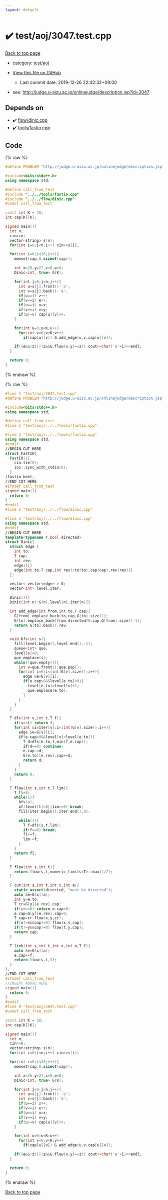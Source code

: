 ```yaml
---
layout: default
---
```


<!-- mathjax config similar to math.stackexchange -->
<script type="text/javascript" async
  src="https://cdnjs.cloudflare.com/ajax/libs/mathjax/2.7.5/MathJax.js?config=TeX-MML-AM_CHTML">
</script>
<script type="text/x-mathjax-config">
  MathJax.Hub.Config({
    TeX: { equationNumbers: { autoNumber: "AMS" }},
    tex2jax: {
      inlineMath: [ ['$','$'] ],
      processEscapes: true
    },
    "HTML-CSS": { matchFontHeight: false },
    displayAlign: "left",
    displayIndent: "2em"
  });
</script>

<script type="text/javascript" src="https://cdnjs.cloudflare.com/ajax/libs/jquery/3.4.1/jquery.min.js"></script>
<script src="https://cdn.jsdelivr.net/npm/jquery-balloon-js@1.1.2/jquery.balloon.min.js" integrity="sha256-ZEYs9VrgAeNuPvs15E39OsyOJaIkXEEt10fzxJ20+2I=" crossorigin="anonymous"></script>
<script type="text/javascript" src="../../../assets/js/copy-button.js"></script>
<link rel="stylesheet" href="../../../assets/css/copy-button.css" />


# :heavy_check_mark: test/aoj/3047.test.cpp

<a href="../../../index.html">Back to top page</a>

* category: <a href="../../../index.html#0d0c91c0cca30af9c1c9faef0cf04aa9">test/aoj</a>
* <a href="{{ site.github.repository_url }}/blob/master/test/aoj/3047.test.cpp">View this file on GitHub</a>
    - Last commit date: 2019-12-26 22:42:32+09:00


* see: <a href="http://judge.u-aizu.ac.jp/onlinejudge/description.jsp?id=3047">http://judge.u-aizu.ac.jp/onlinejudge/description.jsp?id=3047</a>


## Depends on

* :heavy_check_mark: <a href="../../../library/flow/dinic.cpp.html">flow/dinic.cpp</a>
* :heavy_check_mark: <a href="../../../library/tools/fastio.cpp.html">tools/fastio.cpp</a>


## Code

<a id="unbundled"></a>
{% raw %}
```cpp
#define PROBLEM "http://judge.u-aizu.ac.jp/onlinejudge/description.jsp?id=3047"

#include<bits/stdc++.h>
using namespace std;

#define call_from_test
#include "../../tools/fastio.cpp"
#include "../../flow/dinic.cpp"
#undef call_from_test

const int K = 28;
int cap[K][K];

signed main(){
  int n;
  cin>>n;
  vector<string> s(n);
  for(int i=0;i<n;i++) cin>>s[i];

  for(int i=0;i<26;i++){
    memset(cap,0,sizeof(cap));

    int x=26,y=27,z=0,e=0;
    Dinic<int, true> G(K);

    for(int j=0;j<n;j++){
      int u=s[j].front()-'a';
      int v=s[j].back()-'a';
      if(u==i) z++;
      if(v==i) e++;
      if(u==i) u=x;
      if(v==i) v=y;
      if(u!=v) cap[u][v]++;
    }

    for(int u=0;u<K;u++)
      for(int v=0;v<K;v++)
        if(cap[u][v]) G.add_edge(u,v,cap[u][v]);

    if((e&&!z)||(z&&G.flow(x,y)==z)) cout<<char('a'+i)<<endl;
  }

  return 0;
}

```
{% endraw %}

<a id="bundled"></a>
{% raw %}
```cpp
#line 1 "test/aoj/3047.test.cpp"
#define PROBLEM "http://judge.u-aizu.ac.jp/onlinejudge/description.jsp?id=3047"

#include<bits/stdc++.h>
using namespace std;

#define call_from_test
#line 1 "test/aoj/../../tools/fastio.cpp"

#line 3 "test/aoj/../../tools/fastio.cpp"
using namespace std;
#endif
//BEGIN CUT HERE
struct FastIO{
  FastIO(){
    cin.tie(0);
    ios::sync_with_stdio(0);
  }
}fastio_beet;
//END CUT HERE
#ifndef call_from_test
signed main(){
  return 0;
}
#endif
#line 1 "test/aoj/../../flow/dinic.cpp"

#line 3 "test/aoj/../../flow/dinic.cpp"
using namespace std;
#endif
//BEGIN CUT HERE
template<typename T,bool directed>
struct Dinic{
  struct edge {
    int to;
    T cap;
    int rev;
    edge(){}
    edge(int to,T cap,int rev):to(to),cap(cap),rev(rev){}
  };

  vector< vector<edge> > G;
  vector<int> level,iter;

  Dinic(){}
  Dinic(int n):G(n),level(n),iter(n){}

  int add_edge(int from,int to,T cap){
    G[from].emplace_back(to,cap,G[to].size());
    G[to].emplace_back(from,directed?0:cap,G[from].size()-1);
    return G[to].back().rev;
  }

  void bfs(int s){
    fill(level.begin(),level.end(),-1);
    queue<int> que;
    level[s]=0;
    que.emplace(s);
    while(!que.empty()){
      int v=que.front();que.pop();
      for(int i=0;i<(int)G[v].size();i++){
        edge &e=G[v][i];
        if(e.cap>0&&level[e.to]<0){
          level[e.to]=level[v]+1;
          que.emplace(e.to);
        }
      }
    }
  }

  T dfs(int v,int t,T f){
    if(v==t) return f;
    for(int &i=iter[v];i<(int)G[v].size();i++){
      edge &e=G[v][i];
      if(e.cap>0&&level[v]<level[e.to]){
        T d=dfs(e.to,t,min(f,e.cap));
        if(d==0) continue;
        e.cap-=d;
        G[e.to][e.rev].cap+=d;
        return d;
      }
    }
    return 0;
  }

  T flow(int s,int t,T lim){
    T fl=0;
    while(1){
      bfs(s);
      if(level[t]<0||lim==0) break;
      fill(iter.begin(),iter.end(),0);

      while(1){
        T f=dfs(s,t,lim);
        if(f==0) break;
        fl+=f;
        lim-=f;
      }
    }
    return fl;
  }

  T flow(int s,int t){
    return flow(s,t,numeric_limits<T>::max()/2);
  }

  T cut(int s,int t,int x,int a){
    static_assert(directed, "must be directed");
    auto &e=G[x][a];
    int y=e.to;
    T cr=G[y][e.rev].cap;
    if(cr==0) return e.cap=0;
    e.cap=G[y][e.rev].cap=0;
    T cap=cr-flow(x,y,cr);
    if(x!=s&&cap!=0) flow(x,s,cap);
    if(t!=y&&cap!=0) flow(t,y,cap);
    return cap;
  }

  T link(int s,int t,int x,int a,T f){
    auto &e=G[x][a];
    e.cap+=f;
    return flow(s,t,f);
  }
};
//END CUT HERE
#ifndef call_from_test
//INSERT ABOVE HERE
signed main(){
  return 0;
}
#endif
#line 9 "test/aoj/3047.test.cpp"
#undef call_from_test

const int K = 28;
int cap[K][K];

signed main(){
  int n;
  cin>>n;
  vector<string> s(n);
  for(int i=0;i<n;i++) cin>>s[i];

  for(int i=0;i<26;i++){
    memset(cap,0,sizeof(cap));

    int x=26,y=27,z=0,e=0;
    Dinic<int, true> G(K);

    for(int j=0;j<n;j++){
      int u=s[j].front()-'a';
      int v=s[j].back()-'a';
      if(u==i) z++;
      if(v==i) e++;
      if(u==i) u=x;
      if(v==i) v=y;
      if(u!=v) cap[u][v]++;
    }

    for(int u=0;u<K;u++)
      for(int v=0;v<K;v++)
        if(cap[u][v]) G.add_edge(u,v,cap[u][v]);

    if((e&&!z)||(z&&G.flow(x,y)==z)) cout<<char('a'+i)<<endl;
  }

  return 0;
}

```
{% endraw %}

<a href="../../../index.html">Back to top page</a>


